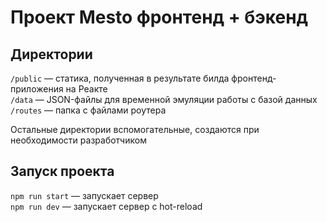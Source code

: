 # Проект Mesto фронтенд + бэкенд 
 
## Директории 
 
`/public` — статика, полученная в результате билда фронтенд-приложения на Реакте   
`/data` — JSON-файлы для временной эмуляции работы с базой данных   
`/routes` — папка с файлами роутера   
   
Остальные директории вспомогательные, создаются при необходимости разработчиком 
 
## Запуск проекта 
 
`npm run start` — запускает сервер    
`npm run dev` — запускает сервер с hot-reload 
